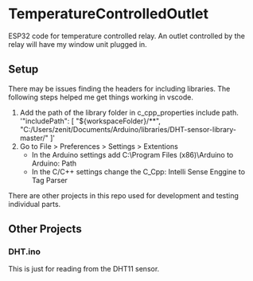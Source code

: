 # TemperatureControlledOutlet
ESP32 code for temperature controlled relay. An outlet controlled by the relay will have my window unit plugged in.

## Setup
There may be issues finding the headers for including libraries. The following steps helped me get things working in vscode.
1. Add the path of the library folder in c_cpp_properties include path.
'"includePath": [
                "${workspaceFolder}/**",
                "C:/Users/zenit/Documents/Arduino/libraries/DHT-sensor-library-master/"
            ]'
2. Go to File > Preferences > Settings > Extentions
    * In the Arduino settings add C:\Program Files (x86)\Arduino to Arduino: Path
    * In the C/C++ settings change the C_Cpp: Intelli Sense Enggine to Tag Parser

There are other projects in this repo used for development and testing individual parts.

## Other Projects
### DHT.ino
This is just for reading from the DHT11 sensor.

